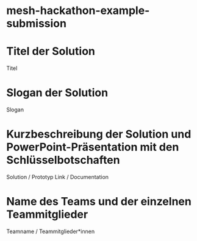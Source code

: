 # mesh-hackathon-example-submission

# Titel der Solution

Titel

# Slogan der Solution

Slogan

# Kurzbeschreibung der Solution und PowerPoint-Präsentation mit den Schlüsselbotschaften

Solution / Prototyp Link / Documentation

# Name des Teams und der einzelnen Teammitglieder

Teamname / Teammitglieder*innen
